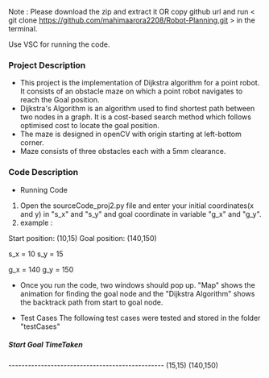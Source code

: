 Note : Please download the zip and extract it OR copy github url and run < git clone https://github.com/mahimaarora2208/Robot-Planning.git > in the terminal.

Use VSC for running the code.

<h3>Project Description</h3>

* This project is the implementation of Dijkstra algorithm for a point robot. It consists of an obstacle maze on which a point robot navigates to reach 
  the Goal position.
* Dijkstra's Algorithm is an algorithm used to find shortest path between two nodes in a graph. It is a cost-based search method which follows optimised 
  cost to locate the goal position.
* The maze is designed in openCV with origin starting at left-bottom corner.
* Maze consists of three obstacles each with a 5mm clearance. 

<h3> Code Description</h3>

* Running Code
1. Open the sourceCode_proj2.py file and enter your initial coordinates(x and y) in "s_x" and "s_y"  and goal coordinate in variable "g_x" and "g_y".
2. example :  

Start position: (10,15)
Goal position: (140,150)

s_x = 10
s_y = 15

g_x = 140
g_y = 150

* Once you run the code, two windows should pop up. "Map" shows the animation for finding the goal node and the "Dijkstra Algorithm" shows the backtrack path from start to goal node. 


* Test Cases
The following test cases were tested and stored in the folder "testCases"

<h5>Start           Goal             TimeTaken</h5>
------------------------------------------------
(15,15)        (140,150)    



